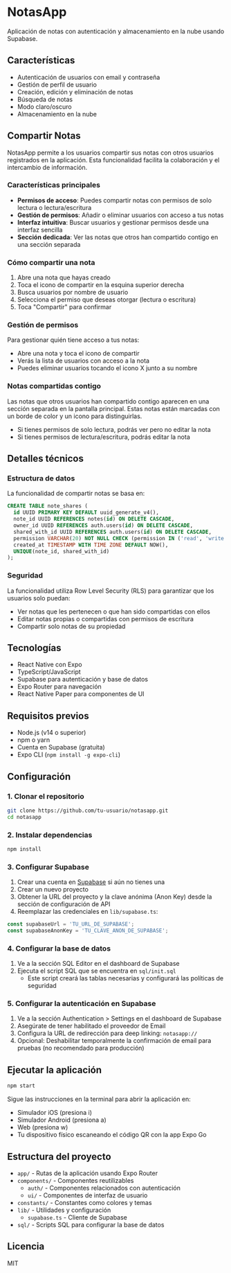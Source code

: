 # NotasApp

Aplicación de notas con autenticación y almacenamiento en la nube usando Supabase.

## Características

- Autenticación de usuarios con email y contraseña
- Gestión de perfil de usuario
- Creación, edición y eliminación de notas
- Búsqueda de notas
- Modo claro/oscuro
- Almacenamiento en la nube

## Compartir Notas

NotasApp permite a los usuarios compartir sus notas con otros usuarios registrados en la aplicación. Esta funcionalidad facilita la colaboración y el intercambio de información.

### Características principales

- **Permisos de acceso**: Puedes compartir notas con permisos de solo lectura o lectura/escritura
- **Gestión de permisos**: Añadir o eliminar usuarios con acceso a tus notas
- **Interfaz intuitiva**: Buscar usuarios y gestionar permisos desde una interfaz sencilla
- **Sección dedicada**: Ver las notas que otros han compartido contigo en una sección separada

### Cómo compartir una nota

1. Abre una nota que hayas creado
2. Toca el icono de compartir en la esquina superior derecha
3. Busca usuarios por nombre de usuario
4. Selecciona el permiso que deseas otorgar (lectura o escritura)
5. Toca "Compartir" para confirmar

### Gestión de permisos

Para gestionar quién tiene acceso a tus notas:
- Abre una nota y toca el icono de compartir
- Verás la lista de usuarios con acceso a la nota
- Puedes eliminar usuarios tocando el icono X junto a su nombre

### Notas compartidas contigo

Las notas que otros usuarios han compartido contigo aparecen en una sección separada en la pantalla principal. Estas notas están marcadas con un borde de color y un icono para distinguirlas.

- Si tienes permisos de solo lectura, podrás ver pero no editar la nota
- Si tienes permisos de lectura/escritura, podrás editar la nota

## Detalles técnicos

### Estructura de datos

La funcionalidad de compartir notas se basa en:

```sql
CREATE TABLE note_shares (
  id UUID PRIMARY KEY DEFAULT uuid_generate_v4(),
  note_id UUID REFERENCES notes(id) ON DELETE CASCADE,
  owner_id UUID REFERENCES auth.users(id) ON DELETE CASCADE,
  shared_with_id UUID REFERENCES auth.users(id) ON DELETE CASCADE,
  permission VARCHAR(20) NOT NULL CHECK (permission IN ('read', 'write')),
  created_at TIMESTAMP WITH TIME ZONE DEFAULT NOW(),
  UNIQUE(note_id, shared_with_id)
);
```

### Seguridad

La funcionalidad utiliza Row Level Security (RLS) para garantizar que los usuarios solo puedan:
- Ver notas que les pertenecen o que han sido compartidas con ellos
- Editar notas propias o compartidas con permisos de escritura
- Compartir solo notas de su propiedad

## Tecnologías

- React Native con Expo
- TypeScript/JavaScript
- Supabase para autenticación y base de datos
- Expo Router para navegación
- React Native Paper para componentes de UI

## Requisitos previos

- Node.js (v14 o superior)
- npm o yarn
- Cuenta en Supabase (gratuita)
- Expo CLI (`npm install -g expo-cli`)

## Configuración

### 1. Clonar el repositorio

```bash
git clone https://github.com/tu-usuario/notasapp.git
cd notasapp
```

### 2. Instalar dependencias

```bash
npm install
```

### 3. Configurar Supabase

1. Crear una cuenta en [Supabase](https://supabase.com/) si aún no tienes una
2. Crear un nuevo proyecto
3. Obtener la URL del proyecto y la clave anónima (Anon Key) desde la sección de configuración de API
4. Reemplazar las credenciales en `lib/supabase.ts`:

```typescript
const supabaseUrl = 'TU_URL_DE_SUPABASE';
const supabaseAnonKey = 'TU_CLAVE_ANON_DE_SUPABASE';
```

### 4. Configurar la base de datos

1. Ve a la sección SQL Editor en el dashboard de Supabase
2. Ejecuta el script SQL que se encuentra en `sql/init.sql`
   - Este script creará las tablas necesarias y configurará las políticas de seguridad

### 5. Configurar la autenticación en Supabase

1. Ve a la sección Authentication > Settings en el dashboard de Supabase
2. Asegúrate de tener habilitado el proveedor de Email
3. Configura la URL de redirección para deep linking: `notasapp://`
4. Opcional: Deshabilitar temporalmente la confirmación de email para pruebas (no recomendado para producción)

## Ejecutar la aplicación

```bash
npm start
```

Sigue las instrucciones en la terminal para abrir la aplicación en:
- Simulador iOS (presiona i)
- Simulador Android (presiona a)
- Web (presiona w)
- Tu dispositivo físico escaneando el código QR con la app Expo Go

## Estructura del proyecto

- `app/` - Rutas de la aplicación usando Expo Router
- `components/` - Componentes reutilizables
  - `auth/` - Componentes relacionados con autenticación
  - `ui/` - Componentes de interfaz de usuario
- `constants/` - Constantes como colores y temas
- `lib/` - Utilidades y configuración
  - `supabase.ts` - Cliente de Supabase
- `sql/` - Scripts SQL para configurar la base de datos

## Licencia

MIT
